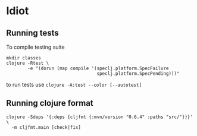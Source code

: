 # Idiot


## Running tests

To compile testing suite
```
mkdir classes
clojure -Rtest \
        -e "(dorun (map compile '(speclj.platform.SpecFailure
                                  speclj.platform.SpecPending)))"
```

to run tests use `clojure -A:test --color [--autotest]`


## Running clojure format

```
clojure -Sdeps '{:deps {cljfmt {:mvn/version "0.6.4" :paths "src/"}}}' \
  -m cljfmt.main [check|fix]
```